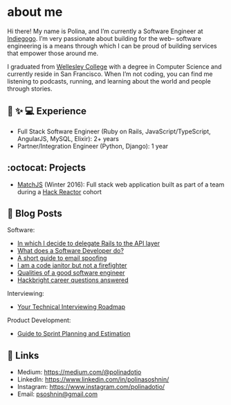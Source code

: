 # about me

Hi there! My name is Polina, and I’m currently a Software Engineer at [Indiegogo](https://www.indiegogo.com). I’m very passionate about building for the web– software engineering is a means through which I can be proud of building services that empower those around me.

I graduated from [Wellesley College](http://campaign.wellesley.edu/this-is-the-place) with a degree in Computer Science and currently reside in San Francisco. When I’m not coding, you can find me listening to podcasts, running, and learning about the world and people through stories.

## :rocket: :sparkles: :computer: Experience

- Full Stack Software Engineer (Ruby on Rails, JavaScript/TypeScript, AngularJS, MySQL, Elixir): 2+ years
- Partner/Integration Engineer (Python, Django): 1 year

## :octocat: Projects

- [MatchJS](https://github.com/httparty/matchjs) (Winter 2016): Full stack web application built as part of a team during a [Hack Reactor](https://www.hackreactor.com/) cohort

## :blue_book: Blog Posts

Software:
- [In which I decide to delegate Rails to the API layer](https://medium.com/@polinadotio/in-which-i-decide-to-delegate-rails-to-the-api-layer-28f07f055d2f)
- [What does a Software Developer do?](https://medium.com/@polinadotio/what-does-a-software-developer-do-107e4c7043b9)
- [A short guide to email spoofing](https://medium.com/@polinadotio/a-short-guide-to-email-spoofing-43db6c80ed6e)
- [I am a code janitor but not a firefighter](https://medium.com/@polinadotio/i-am-a-code-janitor-but-not-a-firefighter-282b95e203c)
- [Qualities of a good software engineer](https://medium.com/@polinadotio/qualities-of-a-good-software-engineer-25e8e0cc7619)
- [Hackbright career questions answered](https://docs.google.com/document/d/14dtvfgH-eKr1GXqTFbvg-lDtDDLEJLLuz-mh21aGQEY/edit?usp=sharing)

Interviewing:
 - [Your Technical Interviewing Roadmap](https://medium.com/@polinadotio/your-technical-interviewing-roadmap-14ead29c468d)
 
Product Development:
 - [Guide to Sprint Planning and Estimation](https://medium.com/@polinadotio/sprint-planning-1e8f19a0b86a)

## :link: Links

- Medium: https://medium.com/@polinadotio
- LinkedIn: https://www.linkedin.com/in/polinasoshnin/
- Instagram: https://www.instagram.com/polinadotio/
- Email: psoshnin@gmail.com



